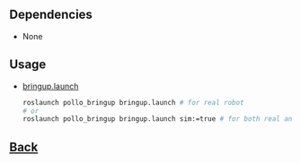 ## Dependencies
- None
## Usage
- [bringup.launch](./launch/bringup.launch)
    ```bash
    roslaunch pollo_bringup bringup.launch # for real robot
    # or 
    roslaunch pollo_bringup bringup.launch sim:=true # for both real and simulation
    ```

## [Back](../README.md#usage)